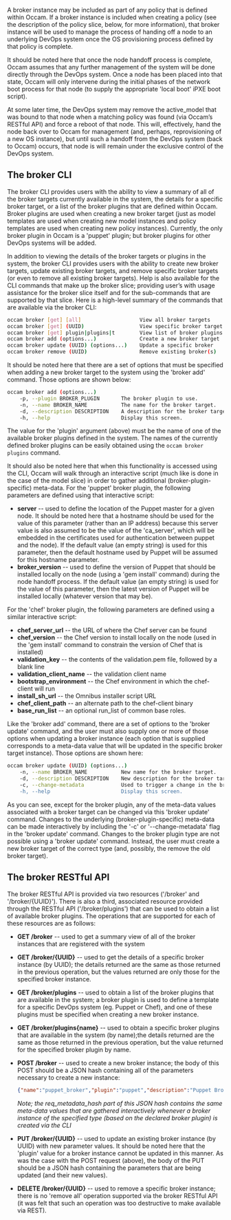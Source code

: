 A broker instance may be included as part of any policy that is defined within Occam. If a broker instance is included when creating a policy (see the description of the policy slice, below, for more information), that broker instance will be used to manage the process of handing off a node to an underlying DevOps system once the OS provisioning process defined by that policy is complete.

It should be noted here that once the node handoff process is complete, Occam assumes that any further management of the system will be done directly through the DevOps system. Once a node has been placed into that state, Occam will only intervene during the initial phases of the network boot process for that node (to supply the appropriate 'local boot' iPXE boot script).

At some later time, the DevOps system may remove the active_model that was bound to that node when a matching policy was found (via Occam’s RESTful API) and force a reboot of that node. This will, effectively, hand the node back over to Occam for management (and, perhaps, reprovisioning of a new OS instance), but until such a handoff from the DevOps system (back to Occam) occurs, that node is will remain under the exclusive control of the DevOps system.

## The broker CLI

The broker CLI provides users with the ability to view a summary of all of the broker targets currently available in the system, the details for a specific broker target, or a list of the broker plugins that are defined within Occam. Broker plugins are used when creating a new broker target (just as model templates are used when creating new model instances and policy templates are used when creating new policy instances). Currently, the only broker plugin in Occam is a 'puppet' plugin; but broker plugins for other DevOps systems will be added.

In addition to viewing the details of the broker targets or plugins in the system, the broker CLI provides users with the ability to create new broker targets, update existing broker targets, and remove specific broker targets (or even to remove all existing broker targets). Help is also available for the CLI commands that make up the broker slice; providing user’s with usage assistance for the broker slice itself and for the sub-commands that are supported by that slice. Here is a high-level summary of the commands that are available via the broker CLI:
```bash
occam broker [get] [all]                   View all broker targets
occam broker [get] (UUID)                  View specific broker target
occam broker [get] plugin|plugins|t        View list of broker plugins
occam broker add (options...)              Create a new broker target
occam broker update (UUID) (options...)    Update a specific broker
occam broker remove (UUID)                 Remove existing broker(s)
```
It should be noted here that there are a set of options that must be specified when adding a new broker target to the system using the 'broker add' command. Those options are shown below:
```bash
occam broker add (options...)
    -p, --plugin BROKER_PLUGIN       The broker plugin to use. 
    -n, --name BROKER_NAME           The name for the broker target. 
    -d, --description DESCRIPTION    A description for the broker target. 
    -h, --help                       Display this screen.
```
The value for the 'plugin' argument (above) must be the name of one of the available broker plugins defined in the system. The names of the currently defined broker plugins can be easily obtained using the `occam broker plugins` command.

It should also be noted here that when this functionality is accessed using the CLI, Occam will walk through an interactive script (much like is done in the case of the model slice) in order to gather additional (broker-plugin-specific) meta-data. For the 'puppet' broker plugin, the following parameters are defined using that interactive script:

* **server** -- used to define the location of the Puppet master for a given node. It should be noted here that a hostname should be used for the value of this parameter (rather than an IP address) because this server value is also assumed to be the value of the 'ca_server', which will be embedded in the certificates used for authentication between puppet and the node). If the default value (an empty string) is used for this parameter, then the default hostname used by Puppet will be assumed for this hostname parameter.
* **broker_version** -- used to define the version of Puppet that should be installed locally on the node (using a 'gem install' command) during the node handoff process. If the default value (an empty string) is used for the value of this parameter, then the latest version of Puppet will be installed locally (whatever version that may be).

For the 'chef' broker plugin, the following parameters are defined using a similar interactive script:

* **chef_server_url** -- the URL of where the Chef server can be found
* **chef_version** -- the Chef version to install locally on the node (used in the 'gem install' command to constrain the version of Chef that is installed)
* **validation_key** -- the contents of the validation.pem file, followed by a blank line
* **validation_client_name** -- the validation client name
* **bootstrap_environment** -- the Chef environment in which the chef-client will run
* **install_sh_url** -- the Omnibus installer script URL
* **chef_client_path** -- an alternate path to the chef-client binary
* **base_run_list** -- an optional run_list of common base roles.

Like the 'broker add' command, there are a set of options to the 'broker update' command, and the user must also supply one or more of those options when updating a broker instance (each option that is supplied corresponds to a meta-data value that will be updated in the specific broker target instance). Those options are shown here:
```bash
occam broker update (UUID) (options...)
    -n, --name BROKER_NAME           New name for the broker target. 
    -d, --description DESCRIPTION    New description for the broker target. 
    -c, --change-metadata            Used to trigger a change in the broker's meta-data 
    -h, --help                       Display this screen.
```
As you can see, except for the broker plugin, any of the meta-data values associated with a broker target can be changed via this 'broker update' command. Changes to the underlying (broker-plugin-specific) meta-data can be made interactively by including the '-c' or '--change-metadata' flag in the 'broker update' command. Changes to the broker plugin type are not possible using a 'broker update' command. Instead, the user must create a new broker target of the correct type (and, possibly, the remove the old broker target).

## The broker RESTful API

The broker RESTful API is provided via two resources ('/broker' and '/broker/{UUID}'). There is also a third, associated resource provided through the RESTful API ('/broker/plugins') that can be used to obtain a list of available broker plugins. The operations that are supported for each of these resources are as follows:

* **GET /broker** -- used to get a summary view of all of the broker instances that are registered with the system
* **GET /broker/{UUID}** -- used to get the details of a specific broker instance (by UUID); the details returned are the same as those returned in the previous operation, but the values returned are only those for the specified broker instance.
* **GET /broker/plugins** -- used to obtain a list of the broker plugins that are available in the system; a broker plugin is used to define a template for a specific DevOps system (eg. Puppet or Chef), and one of these plugins must be specified when creating a new broker instance.
* **GET /broker/plugins{name}** -- used to obtain a specific broker plugins that are available in the system (by name);the details returned are the same as those returned in the previous operation, but the value returned for the specified broker plugin by name.
* **POST /broker** -- used to create a new broker instance; the body of this POST should be a JSON hash containing all of the parameters necessary to create a new instance:

    ```json
    {"name":"puppet_broker","plugin":"puppet","description":"Puppet Broker","req_metadata_hash":{"server":"puppet.localdomain.com","broker_version":"3.0.1"}}
    ```

    *Note; the req_metadata_hash part of this JSON hash contains the same meta-data values that are gathered interactively whenever a broker instance of the specified type (based on the declared broker plugin) is created via the CLI*

* **PUT /broker/{UUID}** -- used to update an existing broker instance (by UUID) with new parameter values. It should be noted here that the 'plugin' value for a broker instance cannot be updated in this manner. As was the case with the POST request (above), the body of the PUT should be a JSON hash containing the parameters that are being updated (and their new values).
* **DELETE /broker/{UUID}** -- used to remove a specific broker instance; there is no 'remove all' operation supported via the broker RESTful API (it was felt that such an operation was too destructive to make available via REST).
